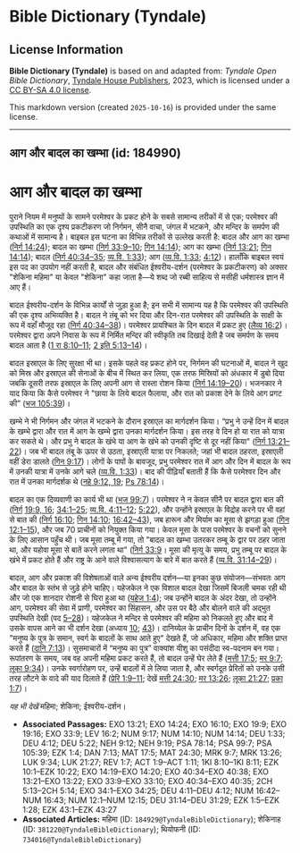 # Bible Dictionary (Tyndale)

## License Information

**Bible Dictionary (Tyndale)** is based on and adapted from: _Tyndale Open Bible Dictionary_, [Tyndale House Publishers](https://tyndaleopenresources.com/), 2023, which is licensed under a [CC BY-SA 4.0 license](https://creativecommons.org/licenses/by-sa/4.0/legalcode.en).

This markdown version (created `2025-10-16`) is provided under the same license.



--------------------------------

## आग और बादल का खम्भा (id: 184990)

आग और बादल का खम्भा
===================

पुराने नियम में मनुष्यों के सामने परमेश्वर के प्रकट होने के सबसे सामान्य तरीकों में से एक; परमेश्वर की उपस्थिति का एक दृश्य प्रकटीकरण जो निर्गमन, सीनै वाचा, जंगल में भटकने, और मन्दिर के समर्पण की कथाओं में सामान्य है। बाइबल इस घटना का विभिन्न तरीकों से उल्लेख करती है: बादल और आग का खम्भा ([निर्ग 14:24](https://ref.ly/Exod14:24)); बादल का खम्भा ([निर्ग 33:9–10](https://ref.ly/Exod33:9-Exod33:10); [गिन 14:14](https://ref.ly/Num14:14)); आग का खम्भा ([निर्ग 13:21](https://ref.ly/Exod13:21); [गिन 14:14](https://ref.ly/Num14:14)); बादल ([निर्ग 40:34–35](https://ref.ly/Exod40:34-Exod40:35); [व्य.वि. 1:33](https://ref.ly/Deut1:33)); आग ([व्य.वि. 1:33](https://ref.ly/Deut1:33); [4:12](https://ref.ly/Deut4:12))। हालाँकि बाइबल स्वयं इस पद का उपयोग नहीं करती है, बादल और संबंधित ईश्वरीय\-दर्शन (परमेश्वर के प्रकटीकरण) को अक्सर "शेकिना महिमा" या केवल "शेकिना" कहा जाता है—ये शब्द जो रब्बी साहित्य से मसीही धर्मशास्त्र ज्ञान में आए हैं।

बादल ईश्वरीय\-दर्शन के विभिन्न कार्यों से जुड़ा हुआ है; इन सभी में सामान्य यह है कि परमेश्वर की उपस्थिति की एक दृश्य अभिव्यक्ति है। बादल ने तंबू को भर दिया और दिन\-रात परमेश्वर की उपस्थिति के साक्षी के रूप में वहाँ मौजूद रहा ([निर्ग 40:34–38](https://ref.ly/Exod40:34-Exod40:38))। परमेश्वर प्रायश्चित के दिन बादल में प्रकट हुए ([लैव्य 16:2](https://ref.ly/Lev16:2))। परमेश्वर द्वारा अपने निवास के रूप में निर्मित मन्दिर की स्वीकृति तब दिखाई देती है जब समर्पण के समय बादल आता है ([1 रा 8:10–11](https://ref.ly/1Kgs8:10-1Kgs8:11); [2 इति 5:13–14](https://ref.ly/2Chr5:13-2Chr5:14))।

बादल इस्राएल के लिए सुरक्षा भी था। इसके पहले वह प्रकट होने पर, निर्गमन की घटनाओं में, बादल ने खुद को मिस्र और इस्राएल की सेनाओं के बीच में स्थित कर लिया, एक तरफ मिस्रियों को अंधकार में डुबो दिया जबकि दूसरी तरफ इस्राएल के लिए अपनी आग से रास्ता रोशन किया ([निर्ग 14:19–20](https://ref.ly/Exod14:19-Exod14:20))। भजनकार ने याद किया कि कैसे परमेश्वर ने "छाया के लिये बादल फैलाया, और रात को प्रकाश देने के लिये आग प्रगट की” ([भज 105:39](https://ref.ly/Ps105:39))।

खम्भे ने भी निर्गमन और जंगल में भटकने के दौरान इस्राएल का मार्गदर्शन किया। “प्रभु ने उन्हें दिन में बादल के खम्भे द्वारा और रात में आग के खम्भे द्वारा उनका मार्गदर्शन किया। इस तरह वे दिन हो या रात को यात्रा कर सकते थे। और प्रभु ने बादल के खंभे या आग के खंभे को उनकी दृष्टि से दूर नहीं किया" ([निर्ग 13:21–22](https://ref.ly/Exod13:21-Exod13:22))। जब भी बादल तंबू के ऊपर से उठता, इस्राएली यात्रा पर निकलते; जहां भी बादल ठहरता, इस्राएली वहीं डेरा डालते ([गिन 9:17](https://ref.ly/Num9:17))। लोगों के पापों के बावजूद, प्रभु परमेश्वर रात में आग और दिन में बादल के रूप में उनकी यात्रा में उनके आगे चले ([व्य.वि. 1:33](https://ref.ly/Deut1:33))। बाद की पीढ़ियाँ बताती हैं कि कैसे परमेश्वर दिन और रात में उनका मार्गदर्शक थे ([नहे 9:12, 19](https://ref.ly/Neh9:12,Neh9:19); [Ps 78:14](https://ref.ly/Ps78:14))।

बादल का एक दिव्यवाणी का कार्य भी था ([भज 99:7](https://ref.ly/Ps99:7))। परमेश्वर ने न केवल सीनै पर बादल द्वारा बात की ([निर्ग](https://ref.ly/Exod19:9) [19:9, 16](https://ref.ly/Exod19:9,Exod19:16); [34:1–25](https://ref.ly/Exod34:1-Exod34:25); [व्य.वि. 4:11–12](https://ref.ly/Deut4:11-Deut4:12); [5:22](https://ref.ly/Deut5:22)), और उन्होंने इस्राएल के विद्रोह करने पर भी वहां से बात की ([निर्ग 16:10](https://ref.ly/Exod16:10); [गिन 14:10](https://ref.ly/Num14:10); [16:42–43](https://ref.ly/Num16:42-Num16:43)), जब हारून और मिर्याम का मूसा से झगड़ा हुआ ([गिन 12:1–15](https://ref.ly/Num12:1-Num12:15)), और जब 70 प्राचीनों को नियुक्त किया गया। केवल मूसा के पास परमेश्वर के वचनों को सुनने के लिए आसान पहुँच थी। जब मूसा तम्बू में गया, तो "बादल का खम्भा उतरकर तम्बू के द्वार पर ठहर जाता था, और यहोवा मूसा से बातें करने लगता था" ([निर्ग 33:9](https://ref.ly/Exod33:9)। मूसा की मृत्यु के समय, प्रभु तम्बू पर बादल के खंभे में प्रकट होते हैं और राष्ट्र के आने वाले विश्वासत्याग के बारे में बात करते हैं ([व्य.वि. 31:14–29](https://ref.ly/Deut31:14-Deut31:29))।

बादल, आग और प्रकाश की विशेषताओं वाले अन्य ईश्वरीय दर्शन—या इनका कुछ संयोजन—संभवतः आग और बादल के स्तंभ से जुड़े होने चाहिए। यहेजकेल ने एक विशाल बादल देखा जिसमें बिजली चमक रही थी और जो एक शानदार रोशनी से घिरा हुआ था ([यहेज 1:4](https://ref.ly/Ezek1:4)); जब उन्होंने बादल के अंदर देखा, तो उन्होंने आग, परमेश्वर की सेवा में प्राणी, परमेश्वर का सिंहासन, और उस पर बैठे और बोलने वाले की अद्भुत उपस्थिति देखी (पद [5–28](https://ref.ly/Ezek1:5-Ezek1:28))। यहेजकेल ने मन्दिर से परमेश्वर की महिमा को निकलते हुए और बाद में उसके वापस आने का भी दर्शन देखा (अध्याय [10](https://ref.ly/Ezek10:1-Ezek10:22); [43](https://ref.ly/Ezek43:1-Ezek43:27))। दानिय्येल के प्राचीन दिनों के दर्शन में, वह एक "मनुष्य के पुत्र के समान, स्वर्ग के बादलों के साथ आते हुए" देखते हैं, जो अधिकार, महिमा और शक्ति प्राप्त करते हैं ([दानि 7:13](https://ref.ly/Dan7:13))। सुसमाचारों में “मनुष्य का पुत्र” वाक्यांश यीशु का पसंदीदा स्व\-पदनाम बन गया। रूपांतरण के समय, जब वह अपनी महिमा प्रकट करते हैं, तो बादल उन्हें घेर लेते हैं ([मत्ती 17:5](https://ref.ly/Matt17:5); [मर 9:7](https://ref.ly/Mark9:7); [लूका 9:34](https://ref.ly/Luke9:34))। उनके स्वर्गारोहण पर, उन्हें बादलों में ले लिया जाता है, और स्वर्गदूत प्रेरितों को उनके उसी तरह लौटने के वादे की याद दिलाते हैं ([प्रेरि 1:9–11](https://ref.ly/Acts1:9-Acts1:11); देखें [मत्ती 24:30](https://ref.ly/Matt24:30); [मर 13:26](https://ref.ly/Mark13:26); [लूका 21:27](https://ref.ly/Luke21:27); [प्रका 1:7](https://ref.ly/Rev1:7))।

*यह भी देखें* महिमा; शेकिना; ईश्वरीय\-दर्शन।

* **Associated Passages:** EXO 13:21; EXO 14:24; EXO 16:10; EXO 19:9; EXO 19:16; EXO 33:9; LEV 16:2; NUM 9:17; NUM 14:10; NUM 14:14; DEU 1:33; DEU 4:12; DEU 5:22; NEH 9:12; NEH 9:19; PSA 78:14; PSA 99:7; PSA 105:39; EZK 1:4; DAN 7:13; MAT 17:5; MAT 24:30; MRK 9:7; MRK 13:26; LUK 9:34; LUK 21:27; REV 1:7; ACT 1:9–ACT 1:11; 1KI 8:10–1KI 8:11; EZK 10:1–EZK 10:22; EXO 14:19–EXO 14:20; EXO 40:34–EXO 40:38; EXO 13:21–EXO 13:22; EXO 33:9–EXO 33:10; EXO 40:34–EXO 40:35; 2CH 5:13–2CH 5:14; EXO 34:1–EXO 34:25; DEU 4:11–DEU 4:12; NUM 16:42–NUM 16:43; NUM 12:1–NUM 12:15; DEU 31:14–DEU 31:29; EZK 1:5–EZK 1:28; EZK 43:1–EZK 43:27
* **Associated Articles:** महिमा (ID: `184929@TyndaleBibleDictionary`); शेकिनाह (ID: `381220@TyndaleBibleDictionary`); थियोफनी (ID: `734016@TyndaleBibleDictionary`)

